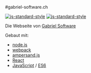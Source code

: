 #gabriel-software.ch

[![js-standard-style](https://img.shields.io/badge/code%20style-standard-brightgreen.svg)](https://github.com/feross/standard)
[![js-standard-style](https://img.shields.io/badge/license-ISC-brightgreen.svg)](https://github.com/barbalex/gs/blob/master/license.md)

Die Webseite von [Gabriel Software](http://gabriel-software.ch) 

Gebaut mit:

- [node.js](https://nodejs.org)
- [webpack](http://webpack.github.io)
- [ampersand.js](http://ampersandjs.com)
- [React](https://facebook.github.io/react/index.html)
- [JavaScript](http://en.wikipedia.org/wiki/JavaScript) / [ES6](https://github.com/lukehoban/es6features)